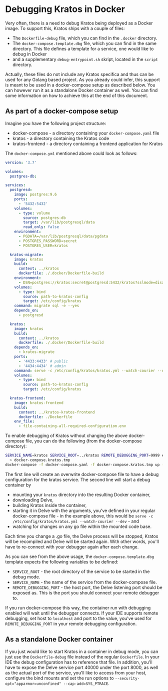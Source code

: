 # Debugging Kratos in Docker

Very often, there is a need to debug Kratos being deployed as a Docker image. To
support this, Kratos ships with a couple of files:

- The `Dockerfile-debug` file, which you can find in the `.docker` directory.
- The `docker-compose.template.dbg` file, which you can find in the same
  directory. This file defines a template for a service, one would like to debug
  in Docker
- and a supplementary `debug-entrypoint.sh` skript, located in the `script`
  directory.

Actually, these files do not include any Kratos specifica and thus can be used
for any Golang based project. As you already could infer, this support is meant
to be used in a docker-compose setup as described below. You can however run it
as a standalone Docker container as well. You can find some information on how
to achieve this at the end of this document.

## As part of a docker-compose setup

Imagine you have the following project structure:

- docker-compose - a directory containing your `docker-compose.yaml` file
- kratos - a directory containing the Kratos code
- kratos-frontend - a directory containing a frontend application for Kratos

The `docker-compose.yml` mentioned above could look as follows:

```yaml
version: '3.7'

volumes:
  postgres-db:

services:
  postgresd:
    image: postgres:9.6
    ports:
      - '5432:5432'
    volumes:
      - type: volume
        source: postgres-db
        target: /var/lib/postgresql/data
        read_only: false
    environment:
      - PGDATA=/var/lib/postgresql/data/pgdata
      - POSTGRES_PASSWORD=secret
      - POSTGRES_USER=kratos

  kratos-migrate:
    image: kratos
    build:
      context: ../kratos
      dockerfile: ./.docker/Dockerfile-build
    environment:
      - DSN=postgres://kratos:secret@postgresd:5432/kratos?sslmode=disable&max_conns=20&max_idle_conns=4
    volumes:
      - type: bind
        source: path-to-kratos-config
        target: /etc/config/kratos
    command: migrate sql -e --yes
    depends_on:
      - postgresd

  kratos:
    image: kratos
    build:
      context: ../kratos
      dockerfile: ./.docker/Dockerfile-build
    depends_on:
      - kratos-migrate
    ports:
      - '4433:4433' # public
      - '4434:4434' # admin
    command: serve -c /etc/config/kratos/kratos.yml --watch-courier --dev
    volumes:
      - type: bind
        source: path-to-kratos-config
        target: /etc/config/kratos

  kratos-frontend:
    image: kratos-frontend
    build:
      context: ../kratos-kratos-frontend
      dockerfile: ./Dockerfile
    env_file:
      - file-containing-all-required-configuration.env
```

To enable debugging of Kratos without changing the above docker-compose file,
you can do the following (from the docker-compose directory):

```bash
SERVICE_NAME=kratos SERVICE_ROOT=../kratos REMOTE_DEBUGGING_PORT=9999 envsubst < ../kratos/.docker/docker-compose.template.dbg \
  > docker-compose.kratos.tmp
docker-compose -f docker-compose.yaml -f docker-compose.kratos.tmp up --build -d kratos
```

The first line will create an overwrite docker-compose file to have a debug
configuration for the kratos service. The second line will start a debug
container by

- mounting your `kratos` directory into the resulting Docker container,
- downloading Delve,
- building Kratos inside the container,
- starting it in Delve with the arguments, you've defined in your regular
  docker-compose file - in the example above, this would be
  `serve -c /etc/config/kratos/kratos.yml --watch-courier --dev` - and
- watching for changes on any go file within the mounted code base.

Each time you change a .go file, the Delve process will be stopped, Kratos will
be recompiled and Delve will be started again. With other words, you'll have to
re-connect with your debugger again after each change.

As you can see from the above usage, the `docker-compose.template.dbg` template
expects the following variables to be defined:

- `SERVICE_ROOT` - the root directory of the service to be started in the debug
  mode.
- `SERVICE_NAME` - the name of the service from the docker-compose file.
- `REMOTE_DEBUGGING_PORT` - the host port, the Delve listening port should be
  exposed as. This is the port you should connect your remote debugger to.

If you run docker-compose this way, the container run with debugging enabled
will wait until the debugger connects. If your IDE supports remote debugging,
set host to `localhost` and port to the value, you've used for
`REMOTE_DEBUGGING_PORT` in your remote debugging configuration.

## As a standalone Docker container

If you just would like to start Kratos in a container in debug mode, you can
just use the `Dockerfile-debug` file instead of the regular `Dockerfile`. In
your IDE the debug configuration has to reference that file. In addition, you'll
have to expose the Delve service port 40000 under the port 8000, as well as the
actual port of the service, you'll like to access from your host, configure the
bind mounts and set the run options to
`--security-opt="apparmor=unconfined" --cap-add=SYS_PTRACE`.

